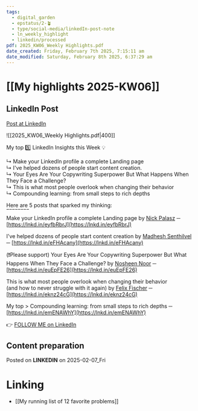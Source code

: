 ```yaml
---
tags:
  - digital_garden
  - epstatus/2-🪴
  - type/social-media/linkedIn-post-note
  - ln_weekly_highlight
  - linkedin/processed
pdf: 2025_KW06_Weekly Highlights.pdf
date_created: Friday, February 7th 2025, 7:15:11 am
date_modified: Saturday, February 8th 2025, 6:37:29 am
---
```

# [[My highlights 2025-KW06]]
## LinkedIn Post
[Post at LinkedIn](https://www.linkedin.com/posts/sebastiankamilli_kw-06-2025-highlights-activity-7293524274177331202-MW9v?utm_source=share&utm_medium=member_desktop&rcm=ACoAAA1M1pkBgWCYPhT45EpfLiHzViQqRWNCIv4)

![[2025_KW06_Weekly Highlights.pdf|400]]

My top 5️⃣ LinkedIn Insights this Week 💡  
  
↳ Make your LinkedIn profile a complete Landing page  
↳ I've helped dozens of people start content creation.  
↳ Your Eyes Are Your Copywriting Superpower But What Happens When They Face a Challenge?  
↳ This is what most people overlook when changing their behavior  
↳ Compounding learning: from small steps to rich depths  
  
Here are 5 posts that sparked my thinking:  
‾‾‾‾‾‾‾‾  
Make your LinkedIn profile a complete Landing page by [Nick Palasz](https://www.linkedin.com/in/outboundexpert/) ─ [https://lnkd.in/eyfbRbrJ](https://lnkd.in/eyfbRbrJ)  
  
I've helped dozens of people start content creation by [Madhesh Senthilvel](https://www.linkedin.com/in/madheshs/) ─ [https://lnkd.in/eFHAcany](https://lnkd.in/eFHAcany)  
  
(❗️Please support) Your Eyes Are Your Copywriting Superpower But What Happens When They Face a Challenge? by [Nosheen Noor](https://www.linkedin.com/in/nosheen-s-hub/) ─ [https://lnkd.in/euEpFE26](https://lnkd.in/euEpFE26)  

This is what most people overlook when changing their behavior  
(and how to never struggle with it again) by [Felix Fischer](https://www.linkedin.com/in/felix-fischer-de/) ─ [https://lnkd.in/eknz24cG](https://lnkd.in/eknz24cG)  
  
My top > Compounding learning: from small steps to rich depths ─  
[https://lnkd.in/emENAWhY](https://lnkd.in/emENAWhY)

👉 [FOLLOW ME on LinkedIn](https://www.linkedin.com/comm/mynetwork/discovery-see-all?usecase=PEOPLE_FOLLOWS&followMember=sebastiankamilli)

## Content preparation

Posted on **LINKEDIN** on 2025-02-07_Fri
# Linking
+ [[My running list of 12 favorite problems]]